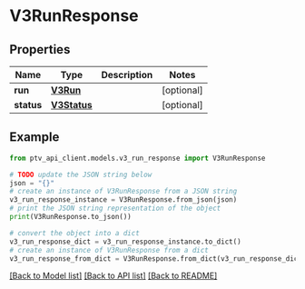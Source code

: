 # V3RunResponse


## Properties

Name | Type | Description | Notes
------------ | ------------- | ------------- | -------------
**run** | [**V3Run**](V3Run.md) |  | [optional] 
**status** | [**V3Status**](V3Status.md) |  | [optional] 

## Example

```python
from ptv_api_client.models.v3_run_response import V3RunResponse

# TODO update the JSON string below
json = "{}"
# create an instance of V3RunResponse from a JSON string
v3_run_response_instance = V3RunResponse.from_json(json)
# print the JSON string representation of the object
print(V3RunResponse.to_json())

# convert the object into a dict
v3_run_response_dict = v3_run_response_instance.to_dict()
# create an instance of V3RunResponse from a dict
v3_run_response_from_dict = V3RunResponse.from_dict(v3_run_response_dict)
```
[[Back to Model list]](../README.md#documentation-for-models) [[Back to API list]](../README.md#documentation-for-api-endpoints) [[Back to README]](../README.md)


